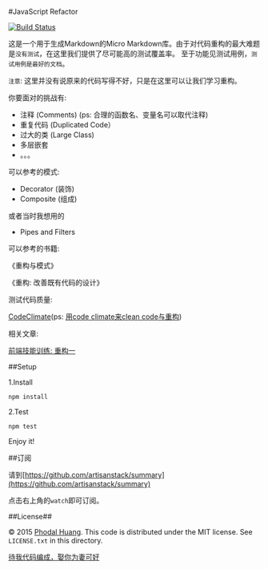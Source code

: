 #JavaScript Refactor

[![Build Status](https://travis-ci.org/artisanstack/js-refactor.svg?branch=master)](https://travis-ci.org/artisanstack/js-refactor)

这是一个用于生成Markdown的Micro Markdown库。由于对代码重构的最大难题是``没有测试``，在这里我们提供了尽可能高的测试覆盖率。 至于功能见测试用例，``测试用例是最好的文档``。

``注意``: 这里并没有说原来的代码写得不好，只是在这里可以让我们学习重构。

你要面对的挑战有:

- 注释 (Comments) (ps: 合理的函数名、变量名可以取代注释)
- 重复代码 (Duplicated Code）
- 过大的类 (Large Class)
- 多层嵌套
- 。。。

可以参考的模式:

 - Decorator (装饰)
 - Composite (组成)
 
或者当时我想用的

 - Pipes and Filters

可以参考的书籍:

《重构与模式》

《重构: 改善既有代码的设计》

测试代码质量:

[CodeClimate](https://codeclimate.com/)(ps: [用code climate来clean code与重构](http://www.phodal.com/blog/use-code-climate-clean-code-and-refactor/))

相关文章: 

[前端技能训练: 重构一](http://www.phodal.com/blog/frontend-improve-refactor-javascript-code/)

##Setup

1.Install 

    npm install
    
2.Test
    
    npm test

Enjoy it!

##订阅

请到[https://github.com/artisanstack/summary](https://github.com/artisanstack/summary)

点击右上角的``watch``即可订阅。

##License##

© 2015 [Phodal Huang](http://www.phodal.com). This code is distributed under the MIT license. See `LICENSE.txt` in this directory.

[待我代码编成，娶你为妻可好](http://www.xuntayizhan.com/blog/ji-ke-ai-qing-zhi-er-shi-dai-wo-dai-ma-bian-cheng-qu-ni-wei-qi-ke-hao-wan/)
     
